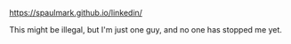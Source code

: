 https://spaulmark.github.io/linkedin/

This might be illegal, but I'm just one guy, and no one has stopped me yet.
